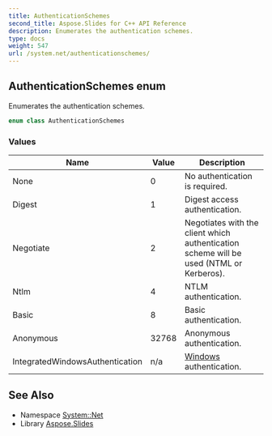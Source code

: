 ```yaml
---
title: AuthenticationSchemes
second_title: Aspose.Slides for C++ API Reference
description: Enumerates the authentication schemes.
type: docs
weight: 547
url: /system.net/authenticationschemes/
---
```

## AuthenticationSchemes enum


Enumerates the authentication schemes.

```cpp
enum class AuthenticationSchemes
```

### Values

| Name | Value | Description |
| --- | --- | --- |
| None | 0 | No authentication is required. |
| Digest | 1 | Digest access authentication. |
| Negotiate | 2 | Negotiates with the client which authentication scheme will be used (NTML or Kerberos). |
| Ntlm | 4 | NTLM authentication. |
| Basic | 8 | Basic authentication. |
| Anonymous | 32768 | Anonymous authentication. |
| IntegratedWindowsAuthentication | n/a | [Windows](../../system.windows/) authentication. |

## See Also

* Namespace [System::Net](../)
* Library [Aspose.Slides](../../)